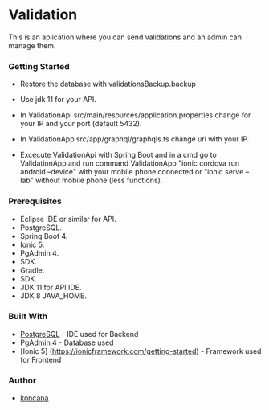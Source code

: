 # Validation
  
  This is an aplication where you can send validations and an admin can manage them.

### Getting Started  

 * Restore the database with validationsBackup.backup 

 * Use jdk 11 for your API.
 
 * In ValidationApi src/main/resources/application.properties change for your IP and your port (default 5432).
 
 * In ValidationApp src/app/graphql/graphqls.ts change uri with your IP.
 
 * Excecute ValidationApi with Spring Boot and in a cmd go to ValidationApp and run command ValidationApp "ionic cordova run android –device" with your mobile phone connected or "ionic serve –lab" without mobile phone (less functions).
 
### Prerequisites

* Eclipse IDE or similar for API.
* PostgreSQL.
* Spring Boot 4.
* Ionic 5.
* PgAdmin 4. 
* SDK.
* Gradle.
* SDK.
* JDK 11 for API IDE.
* JDK 8 JAVA_HOME.


### Built With 

* [PostgreSQL](https://www.postgresql.org/download/) - IDE used for Backend
* [PgAdmin 4](https://www.pgadmin.org/download/) - Database used
* [Ionic 5] (https://ionicframework.com/getting-started) - Framework used for Frontend

### Author

* [koncana](https://github.com/koncana)
  